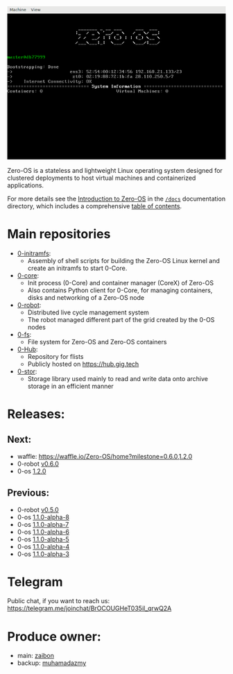 ![Zero-OS console](g8os.png)

Zero-OS is a stateless and lightweight Linux operating system designed for clustered deployments to host virtual machines and containerized applications.

For more details see the [Introduction to Zero-OS](/docs/README.md) in the [`/docs`](/docs) documentation directory, which includes a comprehensive [table of contents](/docs/SUMMARY.md).

# Main repositories

- [0-initramfs](https://github.com/zero-os/0-initramfs):
  - Assembly of shell scripts for building the Zero-OS Linux kernel and create an initramfs to start 0-Core.
- [0-core](https://github.com/zero-os/0-core):
  - Init process (0-Core) and container manager (CoreX) of Zero-OS
  - Also contains Python client for 0-Core, for managing containers, disks and networking of a Zero-OS node
- [0-robot](https://github.com/zero-os/0-robot): 
  - Distributed live cycle management system 
  - The robot managed different part of the grid created by the 0-OS nodes
- [0-fs](https://github.com/zero-os/0-fs):
  - File system for Zero-OS and Zero-OS containers
- [0-Hub](https://github.com/zero-os/0-hub):
  - Repository for flists
  - Publicly hosted on https://hub.gig.tech
- [0-stor](https://github.com/zero-os/0-stor):
  - Storage library used mainly to read and write data onto archive storage in an efficient manner
  
  
# Releases:
## Next: 
- waffle: https://waffle.io/Zero-OS/home?milestone=0.6.0,1.2.0
- 0-robot [v0.6.0](https://github.com/zero-os/0-robot/milestone/5)
- 0-os [1.2.0](https://github.com/zero-os/home/milestone/17)
## Previous:
- 0-robot [v0.5.0](https://github.com/zero-os/0-robot/releases/tag/v0.5.0)
- 0-os [1.1.0-alpha-8](https://github.com/zero-os/home/blob/master/release_notes/1.1.0-alpha-8.md)
- 0-os [1.1.0-alpha-7](https://github.com/zero-os/home/blob/master/release_notes/1.1.0-alpha-7.md)
- 0-os [1.1.0-alpha-6](https://github.com/zero-os/home/blob/master/release_notes/1.1.0-alpha-6.md)
- 0-os [1.1.0-alpha-5](https://github.com/zero-os/home/blob/master/release_notes/1.1.0-alpha-5.md)
- 0-os [1.1.0-alpha-4](https://github.com/zero-os/home/blob/master/release_notes/1.1.0-alpha-4.md)
- 0-os [1.1.0-alpha-3](https://github.com/zero-os/home/blob/master/release_notes/1.1.0-alpha-3.md)

# Telegram
Public chat, if you want to reach us: https://telegram.me/joinchat/BrOCOUGHeT035il_qrwQ2A

# Produce owner:
- main: [zaibon](https://github.com/zaibon)
- backup: [muhamadazmy](https://github.com/muhamadazmy)
